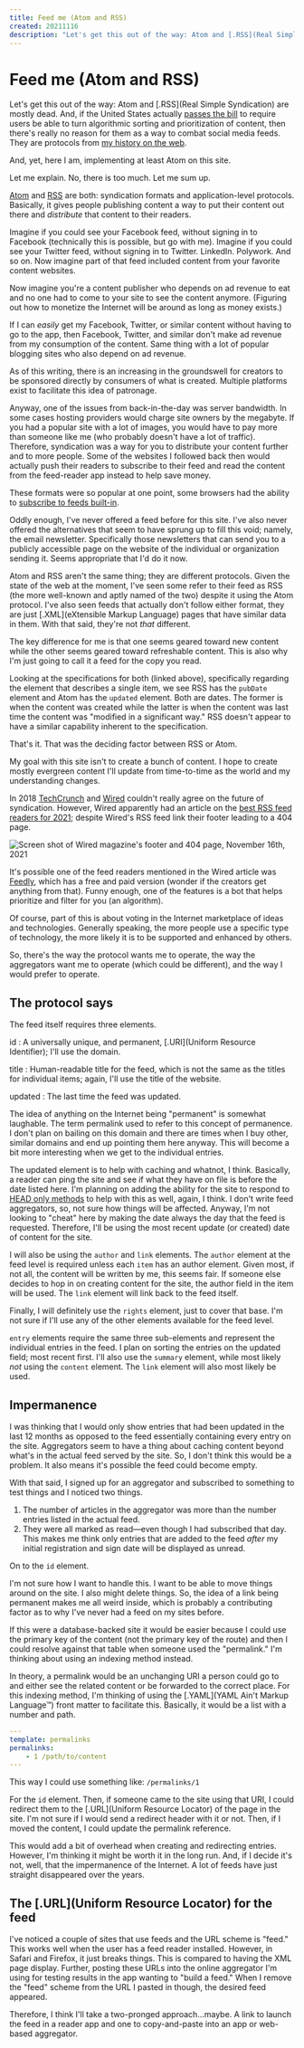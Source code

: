 ```yaml
---
title: Feed me (Atom and RSS)
created: 20211116
description: "Let's get this out of the way: Atom and [.RSS](Real Simple Syndication) are mostly dead. And, if the United States actually passes the bill to require users be able to turn algorithmic sorting and prioritization of content, then there's really no reason for them as a way to combat social media feeds."
---
```


# Feed me (Atom and RSS)

Let's get this out of the way: Atom and [.RSS](Real Simple Syndication) are mostly dead. And, if the United States actually [passes the bill](https://arstechnica.com/tech-policy/2021/11/bill-proposes-algorithm-free-option-on-big-tech-platforms-may-portend-bigger-steps/?comments=1) to require users be able to turn algorithmic sorting and prioritization of content, then there's really no reason for them as a way to combat social media feeds. They are protocols from [my history on the web](/web-development/my-history-on-the-web).

And, yet, here I am, implementing at least Atom on this site.

Let me explain. No, there is too much. Let me sum up.

[Atom](https://validator.w3.org/feed/docs/atom.html#requiredEntryElements) and [RSS](https://validator.w3.org/feed/docs/rss2.html) are both: syndication formats and application-level protocols. Basically, it gives people publishing content a way to put their content out there and *distribute* that content to their readers.

Imagine if you could see your Facebook feed, without signing in to Facebook (technically this is possible, but go with me). Imagine if you could see your Twitter feed, without signing in to Twitter. LinkedIn. Polywork. And so on. Now imagine part of that feed included content from your favorite content websites.

Now imagine you're a content publisher who depends on ad revenue to eat and no one had to come to your site to see the content anymore. (Figuring out how to monetize the Internet will be around as long as money exists.)

If I can *easily* get my Facebook, Twitter, or similar content without having to go to the app, then Facebook, Twitter, and similar don't make ad revenue from my consumption of the content. Same thing with a lot of popular blogging sites who also depend on ad revenue.

As of this writing, there is an increasing in the groundswell for creators to be sponsored directly by consumers of what is created. Multiple platforms exist to facilitate this idea of patronage.

Anyway, one of the issues from back-in-the-day was server bandwidth. In some cases hosting providers would charge site owners by the megabyte. If you had a popular site with a lot of images, you would have to pay more than someone like me (who probably doesn't have a lot of traffic). Therefore, syndication was a way for you to distribute your content further and to more people. Some of the websites I followed back then would actually push their readers to subscribe to their feed and read the content from the feed-reader app instead to help save money.

These formats were so popular at one point, some browsers had the ability to [subscribe to feeds built-in](https://www.askdavetaylor.com/how_to_read_rss_feeds_apple_safari_mac_os_x/).

Oddly enough, I've never offered a feed before for this site. I've also never offered the alternatives that seem to have sprung up to fill this void; namely, the email newsletter. Specifically those newsletters that can send you to a publicly accessible page on the website of the individual or organization sending it. Seems appropriate that I'd do it now.

Atom and RSS aren't the same thing; they are different protocols. Given the state of the web at the moment, I've seen some refer to their feed as RSS (the more well-known and aptly named of the two) despite it using the Atom protocol. I've also seen feeds that actually don't follow either format, they are just [.XML](eXtensible Markup Language) pages that have similar data in them. With that said, they're not *that* different.

The key difference for me is that one seems geared toward new content while the other seems geared toward refreshable content. This is also why I'm just going to call it a feed for the copy you read.

Looking at the specifications for both (linked above), specifically regarding the element that describes a single item, we see RSS has the `pubDate` element and Atom has the `updated` element. Both are dates. The former is when the content was created while the latter is when the content was last time the content was "modified in a significant way." RSS doesn't appear to have a similar capability inherent to the specification.

That's it. That was the deciding factor between RSS or Atom.

My goal with this site isn't to create a bunch of content. I hope to create mostly evergreen content I'll update from time-to-time as the world and my understanding changes.

In 2018 [TechCrunch](https://techcrunch.com) and [Wired](https://www.wired.com/story/rss-readers-feedly-inoreader-old-reader/) couldn't really agree on the future of syndication. However, Wired apparently had an article on the [best RSS feed readers for 2021](https://www.wired.com/story/best-rss-feed-readers/); despite Wired's RSS feed link their footer leading to a 404 page.

![Screen shot of Wired magazine's footer and 404 page, November 16th, 2021](/media/web-development/wired-rss.png)

It's possible one of the feed readers mentioned in the Wired article was [Feedly](https://feedly.com/i/welcome), which has a free and paid version (wonder if the creators get anything from that). Funny enough, one of the features is a bot that helps prioritize and filter for you (an algorithm).

Of course, part of this is about voting in the Internet marketplace of ideas and technologies. Generally speaking, the more people use a specific type of technology, the more likely it is to be supported and enhanced by others.

So, there's the way the protocol wants me to operate, the way the aggregators want me to operate (which could be different), and the way I would prefer to operate.

## The protocol says

The feed itself requires three elements.

id
:    A universally unique, and permanent, [.URI](Uniform Resource Identifier); I'll use the domain.

title
:    Human-readable title for the feed, which is not the same as the titles for individual items; again, I'll use the title of the website.

updated
:    The last time the feed was updated.

The idea of anything on the Internet being "permanent" is somewhat laughable. The term permalink used to refer to this concept of permanence. I don't plan on bailing on this domain and there are times when I buy other, similar domains and end up pointing them here anyway. This will become a bit more interesting when we get to the individual entries.

The updated element is to help with caching and whatnot, I think. Basically, a reader can ping the site and see if what they have on file is before the date listed here. I'm planning on adding the ability for the site to respond to [HEAD only methods](https://developer.mozilla.org/en-US/docs/Web/HTTP/Methods/HEAD) to help with this as well, again, I think. I don't write feed aggregators, so, not sure how things will be affected. Anyway, I'm not looking to "cheat" here by making the date always the day that the feed is requested. Therefore, I'll be using the most recent update (or created) date of content for the site.

I will also be using the `author` and `link` elements. The `author` element at the feed level is required unless each `item` has an author element. Given most, if not all, the content will be written by me, this seems fair. If someone else decides to hop in on creating content for the site, the author field in the item will be used. The `link` element will link back to the feed itself.

Finally, I will definitely use the `rights` element, just to cover that base. I'm not sure if I'll use any of the other elements available for the feed level.

`entry` elements require the same three sub-elements and represent the individual entries in the feed. I plan on sorting the entries on the updated field; most recent first. I'll also use the `summary` element, while most likely *not* using the `content` element. The `link` element will also most likely be used.

## Impermanence

I was thinking that I would only show entries that had been updated in the last 12 months as opposed to the feed essentially containing every entry on the site. Aggregators seem to have a thing about caching content beyond what's in the actual feed served by the site. So, I don't think this would be a problem. It also means it's possible the feed could become empty.

With that said, I signed up for an aggregator and subscribed to something to test things and I noticed two things.

1. The number of articles in the aggregator was more than the number entries listed in the actual feed.
2. They were all marked as read—even though I had subscribed that day. This makes me think only entries that are added to the feed *after* my initial registration and sign date will be displayed as unread.

On to the `id` element.

I'm not sure how I want to handle this. I want to be able to move things around on the site. I also might delete things. So, the idea of a link being permanent makes me all weird inside, which is probably a contributing factor as to why I've never had a feed on my sites before.

If this were a database-backed site it would be easier because I could use the primary key of the content (not the primary key of the route) and then I could resolve against that table when someone used the "permalink." I'm thinking about using an indexing method instead.

In theory, a permalink would be an unchanging URI a person could go to and either see the related content or be forwarded to the correct place. For this indexing method, I'm thinking of using the [.YAML](YAML Ain't Markup Language™) front matter to facilitate this. Basically, it would be a list with a number and path.

```yaml
---
template: permalinks
permalinks:
    - 1 /path/to/content
---
```

This way I could use something like: `/permalinks/1`

For the `id` element. Then, if someone came to the site using that URI, I could redirect them to the [.URL](Uniform Resource Locator) of the page in the site. I'm not sure if I would send a redirect header with it or not. Then, if I moved the content, I could update the permalink reference.

This would add a bit of overhead when creating and redirecting entries. However, I'm thinking it might be worth it in the long run. And, if I decide it's not, well, that the impermanence of the Internet. A lot of feeds have just straight disappeared over the years.

## The [.URL](Uniform Resource Locator) for the feed

I've noticed a couple of sites that use feeds and the URL scheme is "feed." This works well when the user has a feed reader installed. However, in Safari and Firefox, it just breaks things. This is compared to having the XML page display. Further, posting these URLs into the online aggregator I'm using for testing results in the app wanting to "build a feed." When I remove the "feed" scheme from the URL I pasted in though, the desired feed appeared.

Therefore, I think I'll take a two-pronged approach…maybe. A link to launch the feed in a reader app and one to copy-and-paste into an app or web-based aggregator.




